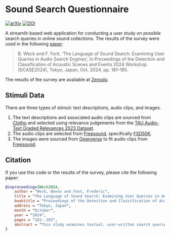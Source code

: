 # Sound Search Questionnaire

[![arXiv](https://img.shields.io/badge/arXiv-2410.08324-b31b1b.svg)](https://arxiv.org/abs/2410.08324) 
[![DOI](https://zenodo.org/badge/DOI/10.5281/zenodo.13622537.svg)](https://doi.org/10.5281/zenodo.13622537)

A streamlit-based web application for conducting a user study on possible search queries in online sound collections.
The results of the survey were used in the following [paper](https://dcase.community/documents/workshop2024/proceedings/DCASE2024Workshop_Weck_54.pdf):

> B. Weck and F. Font, ‘The Language of Sound Search: Examining User Queries in Audio Search Engines’, in Proceedings of the Detection and Classification of Acoustic Scenes and Events 2024 Workshop (DCASE2024), Tokyo, Japan, Oct. 2024, pp. 181–185.

The results of the survey are available at [Zenodo](https://doi.org/10.5281/zenodo.13622537).

## Stimuli Data
There are three types of stimuli: text descriptions, audio clips, and images.

1. The text descriptions and associated audio clips are sourced from [Clotho](https://doi.org/10.5281/zenodo.4783391) and selected using relevance judgements from the [TAU Audio-Text Graded Relevances 2023 Dataset](https://github.com/xieh97/retrieval-relevance-crowdsourcing).
2. The audio clips are selected from [Freesound](https://freesound.org/), specifically [FSD50K](https://zenodo.org/record/4060432).
3. The images were sourced from [Openverse](https://openverse.org/) to fit audio clips from [Freesound](https://freesound.org/).

## Citation

If you use this code or the results of the survey, please cite the following paper:

```bibtex
@inproceedings{Weck2024,
    author = "Weck, Benno and Font, Frederic",
    title = "The Language of Sound Search: Examining User Queries in Audio Search Engines",
    booktitle = "Proceedings of the Detection and Classification of Acoustic Scenes and Events 2024 Workshop (DCASE2024)",
    address = "Tokyo, Japan",
    month = "October",
    year = "2024",
    pages = "181--185",
    abstract = "This study examines textual, user-written search queries within the context of sound search engines, encompassing various applications such as foley, sound effects, and general audio retrieval. Current research inadequately addresses real-world user needs and behaviours in designing text-based audio retrieval systems. To bridge this gap, we analysed search queries from two sources: a custom survey and Freesound website query logs. The survey was designed to collect queries for an unrestricted, hypothetical sound search engine, resulting in a dataset that captures user intentions without the constraints of existing systems. This dataset is also made available for sharing with the research community. In contrast, the Freesound query logs encompass approximately 9 million search requests, providing a comprehensive view of real-world usage patterns. Our findings indicate that survey queries are generally longer than Freesound queries, suggesting users prefer detailed queries when not limited by system constraints. Both datasets predominantly feature keyword-based queries, with few survey participants using full sentences. Key factors influencing survey queries include the primary sound source, intended usage, perceived location, and the number of sound sources. These insights are crucial for developing user-centred, effective text-based audio retrieval systems, enhancing our understanding of user behaviour in sound search contexts."
}
```
